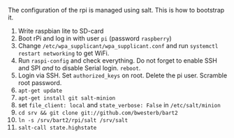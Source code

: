The configuration of the rpi is managed using salt. This is how to bootstrap it.

1. Write raspbian lite to SD-card
2. Boot rPi and log in with user `pi` (password `raspberry`)
3. Change `/etc/wpa_supplicant/wpa_supplicant.conf` and run
   `systemctl restart networking` to get WiFi.
4. Run `raspi-config` and check everything.  Do not forget to enable SSH and SPI
   *and* to disable Serial login.  `reboot`.
5. Login via SSH.  Set `authorized_keys` on root. Delete the pi user. Scramble
   root password.
6. `apt-get update`
7. `apt-get install git salt-minion`
8. set `file_client: local` and `state_verbose: False` in `/etc/salt/minion`
9. `cd srv && git clone git://github.com/bwesterb/bart2`
10. `ln -s /srv/bart2/rpi/salt /srv/salt`
11. `salt-call state.highstate`
